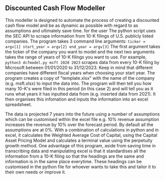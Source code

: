 ## Discounted Cash Flow Modeller

This modeller is designed to automate the process of creating a discounted cash flow model and be as dynamic as possible with regard to as assumptions and ultimately save time. for the user The python script uses the SEC API to scrape information from 10-K filings of U.S. publicly listed companies. The program takes 3 command line arguments: `ticker = argv[1] start_year = argv[2] end_year = argv[3]` The first argument takes the ticker of the company you want to model and the next two arguments takes the range of years of 10-K filings you want to use. For example, `python3 dcfmodel.py msft 2020 2023` scrapes data from every 10-K filing by Microsoft between 01/01/2020 to 31/12/2023. Keep in mind that different companies have different fiscal years when choosing your start year. The program creates a copy of "template.xlsx" with the name of the company (e.g. msft.xlsx) to input the data into. The program will then tell you how many 10-K's were filed in this period (in this case 2) and will tell you as it runs what years it has inputted data from (e.g. inserted data from 2021). It then organises this infomation and inputs the information into an excel spreadsheet.

The data is projected 7 years into the future using a number of assumptions which can be customised within the excel file e.g. 10% revenue assumption increases the revenue by 10% over the forecast period. By default all the assumptions are at 0%. With a combination of calculations in python and in excel, it calculates the Weighted Average Cost of Capital, using the Capital Asset Pricing Model and calculates a terminal value using the perpetuity growth method. One advantage of this program, aside from saving time in transcribing data and manipulating excel is that it standardises all the information from a 10-K filing so that the headings are the same and information is in the same place everytime. These headings can be customised in the python file for whoever wants to take this and tailor it to their own needs or improve it.
